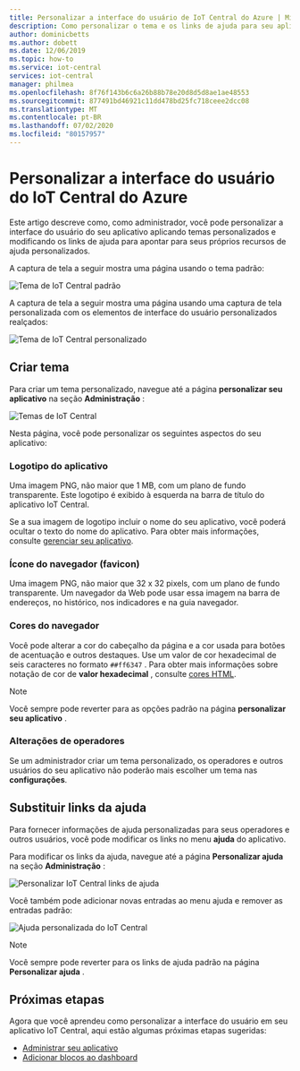 ```yaml
---
title: Personalizar a interface do usuário de IoT Central do Azure | Microsoft Docs
description: Como personalizar o tema e os links de ajuda para seu aplicativo do Azure IoT central
author: dominicbetts
ms.author: dobett
ms.date: 12/06/2019
ms.topic: how-to
ms.service: iot-central
services: iot-central
manager: philmea
ms.openlocfilehash: 8f76f143b6c6a26b88b78e20d8d5d8ae1ae48553
ms.sourcegitcommit: 877491bd46921c11dd478bd25fc718ceee2dcc08
ms.translationtype: MT
ms.contentlocale: pt-BR
ms.lasthandoff: 07/02/2020
ms.locfileid: "80157957"
---
```

# <a name="customize-the-azure-iot-central-ui"></a>Personalizar a interface do usuário do IoT Central do Azure

Este artigo descreve como, como administrador, você pode personalizar a interface do usuário do seu aplicativo aplicando temas personalizados e modificando os links de ajuda para apontar para seus próprios recursos de ajuda personalizados. 



A captura de tela a seguir mostra uma página usando o tema padrão:

![Tema de IoT Central padrão](./media/howto-customize-ui/standard-ui.png)

A captura de tela a seguir mostra uma página usando uma captura de tela personalizada com os elementos de interface do usuário personalizados realçados:

![Tema de IoT Central personalizado](./media/howto-customize-ui/themed-ui.png)

## <a name="create-theme"></a>Criar tema

Para criar um tema personalizado, navegue até a página **personalizar seu aplicativo** na seção **Administração** :

![Temas de IoT Central](./media/howto-customize-ui/themes.png)

Nesta página, você pode personalizar os seguintes aspectos do seu aplicativo:

### <a name="application-logo"></a>Logotipo do aplicativo

Uma imagem PNG, não maior que 1 MB, com um plano de fundo transparente. Este logotipo é exibido à esquerda na barra de título do aplicativo IoT Central.

Se a sua imagem de logotipo incluir o nome do seu aplicativo, você poderá ocultar o texto do nome do aplicativo. Para obter mais informações, consulte [gerenciar seu aplicativo](howto-administer.md#change-application-name-and-url).

### <a name="browser-icon-favicon"></a>Ícone do navegador (favicon)

Uma imagem PNG, não maior que 32 x 32 pixels, com um plano de fundo transparente. Um navegador da Web pode usar essa imagem na barra de endereços, no histórico, nos indicadores e na guia navegador.

### <a name="browser-colors"></a>Cores do navegador

Você pode alterar a cor do cabeçalho da página e a cor usada para botões de acentuação e outros destaques. Use um valor de cor hexadecimal de seis caracteres no formato `##ff6347` . Para obter mais informações sobre notação de cor de **valor hexadecimal** , consulte [cores HTML](https://www.w3schools.com/html/html_colors.asp).

> [!NOTE]
> Você sempre pode reverter para as opções padrão na página **personalizar seu aplicativo** .

### <a name="changes-for-operators"></a>Alterações de operadores

Se um administrador criar um tema personalizado, os operadores e outros usuários do seu aplicativo não poderão mais escolher um tema nas **configurações**.

## <a name="replace-help-links"></a>Substituir links da ajuda

Para fornecer informações de ajuda personalizadas para seus operadores e outros usuários, você pode modificar os links no menu **ajuda** do aplicativo.

Para modificar os links da ajuda, navegue até a página **Personalizar ajuda** na seção **Administração** :

![Personalizar IoT Central links de ajuda](./media/howto-customize-ui/help-links.png)

Você também pode adicionar novas entradas ao menu ajuda e remover as entradas padrão:

![Ajuda personalizada do IoT Central](./media/howto-customize-ui/custom-help.png)

> [!NOTE]
> Você sempre pode reverter para os links de ajuda padrão na página **Personalizar ajuda** .

## <a name="next-steps"></a>Próximas etapas

Agora que você aprendeu como personalizar a interface do usuário em seu aplicativo IoT Central, aqui estão algumas próximas etapas sugeridas:

- [Administrar seu aplicativo](./howto-administer.md)
- [Adicionar blocos ao dashboard](howto-add-tiles-to-your-dashboard.md)